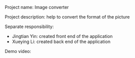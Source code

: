Project name: Image converter

Project description: help to convert the format of the picture

Separate responsibility: 
+ Jingtian Yin: created front end of the application
+ Xueying Li: created back end of the application

Demo video: